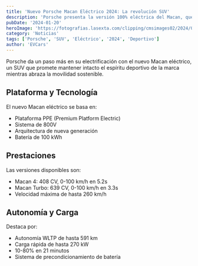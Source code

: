 ```yaml
---
title: 'Nuevo Porsche Macan Eléctrico 2024: La revolución SUV'
description: 'Porsche presenta la versión 100% eléctrica del Macan, que promete mantener el ADN deportivo de la marca con una tecnología de vanguardia.'
pubDate: '2024-01-20'
heroImage: 'https://fotografias.lasexta.com/clipping/cmsimages02/2024/01/26/0D6699A7-E86F-4010-888A-98E9CC77DAEA/porsche-macan_98.jpg?crop=1920,1080,x0,y0&width=1900&height=1069&optimize=high&format=webply6'
category: 'Noticias'
tags: ['Porsche', 'SUV', 'Eléctrico', '2024', 'Deportivo']
author: 'EVCars'
---
```


Porsche da un paso más en su electrificación con el nuevo Macan eléctrico, un SUV que promete mantener intacto el espíritu deportivo de la marca mientras abraza la movilidad sostenible.

## Plataforma y Tecnología

El nuevo Macan eléctrico se basa en:
- Plataforma PPE (Premium Platform Electric)
- Sistema de 800V
- Arquitectura de nueva generación
- Batería de 100 kWh

## Prestaciones

Las versiones disponibles son:
- Macan 4: 408 CV, 0-100 km/h en 5.2s
- Macan Turbo: 639 CV, 0-100 km/h en 3.3s
- Velocidad máxima de hasta 260 km/h

## Autonomía y Carga

Destaca por:
- Autonomía WLTP de hasta 591 km
- Carga rápida de hasta 270 kW
- 10-80% en 21 minutos
- Sistema de precondicionamiento de batería
